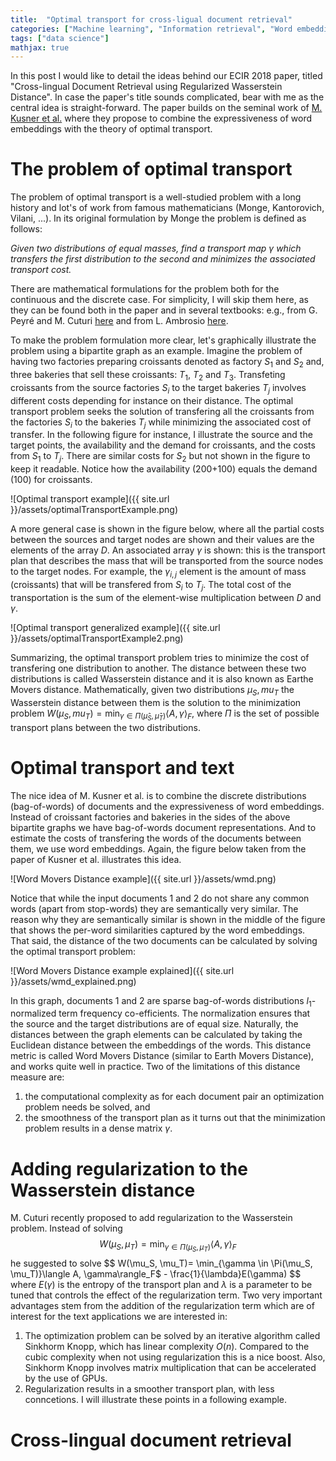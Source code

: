 ```yaml
---
title:  "Optimal transport for cross-ligual document retrieval"
categories: ["Machine learning", "Information retrieval", "Word embeddings"]
tags: ["data science"]
mathjax: true
---
```


In this post I would like to detail the ideas behind our ECIR 2018 paper, titled "Cross-lingual Document Retrieval using
Regularized Wasserstein Distance". In case the paper's title sounds complicated, bear with me as the central idea is straight-forward. The paper builds on the seminal work of [M. Kusner et al.](http://proceedings.mlr.press/v37/kusnerb15.pdf) where they propose to combine the expressiveness of word embeddings with the theory of optimal transport. 

<script type="text/x-mathjax-config">
  MathJax.Hub.Config({
    tex2jax: {
      inlineMath: [ ['$','$'], ["\\(","\\)"] ],
      displayMath: [ ['$$','$$'], ["\\[","\\]"] ],
      processEscapes: true
    }
  });
</script>


# The problem of optimal transport
The problem of optimal transport is a well-studied problem with a long history and lot's of work from famous mathematicians (Monge, Kantorovich, Vilani, ...).  In its original formulation by Monge the problem is defined as follows: 

*Given two distributions of equal masses, find a transport map $\gamma$  which transfers the first distribution to the second and minimizes the associated transport cost.* 

There are mathematical formulations for the problem both for the continuous and the discrete case. For simplicity, I will skip them here, as they can be found both in the paper and in several textbooks: e.g., from G. Peyré and M. Cuturi [here](https://optimaltransport.github.io/book/) and from L. Ambrosio [here](http://cvgmt.sns.it/media/doc/paper/1008/trasporto.pdf). 

To make the problem formulation more clear, let's graphically illustrate the problem using a bipartite graph as an example. Imagine the problem of having two factories preparing croissants denoted as factory $S_1$ and $S_2$ and, three bakeries that sell these croissants: $T_1$, $T_2$ and $T_3$. Transfeting croissants from the source factories $S_i$ to the target bakeries $T_j$ involves different costs depending for instance on their distance. The optimal transport problem seeks the solution of transfering all the croissants from the factories $S_i$ to the bakeries $T_j$ while minimizing the associated cost of transfer. In the following figure for instance, I illustrate the source and the target points, the availability  and the demand for croissants, and the costs from $S_1$ to $T_j$. There are similar costs for $S_2$ but not shown in the figure to keep it readable.  Notice how the availability (200+100) equals the demand (100) for croissants.

![Optimal transport example]({{ site.url }}/assets/optimalTransportExample.png)

A more general case is shown in the figure below, where all the partial costs between the sources and target nodes are shown and their values are the elements of the array $D$. An associated array $\gamma$ is shown: this is the transport plan that describes the mass that will be transported from the source nodes to the target nodes. For example, the $\gamma_{i,j}$ element is the amount of mass (croissants) that will be transfered from $S_i$ to $T_j$. The total cost of the transportation is the sum of the element-wise multiplication between $D$ and $\gamma$.

![Optimal transport generalized example]({{ site.url }}/assets/optimalTransportExample2.png)


Summarizing, the optimal transport problem tries to minimize the cost of transfering one distribution to another. The distance between these two distributions is called Wasserstein distance and it is also known as Earthe Movers distance. Mathematically, given two distributions $\mu_S, mu_T$ the Wasserstein distance between them is the solution to the minimization problem $W(\mu_S, mu_T)= \min_{\gamma \in \Pi(\hat{\mu}_S, \hat{\mu}_T)}\langle A, \gamma\rangle_F$, where $\Pi$ is the set of possible transport plans between the two distributions.

# Optimal transport and text
The nice idea of M. Kusner et al. is to combine the discrete distributions (bag-of-words) of documents and the expressiveness of word embeddings. Instead of croissant factories and bakeries in the sides of the above bipartite graphs we have bag-of-words document representations. And to estimate the costs of transfering the words of the documents between them, we use word embeddings. Again, the figure below taken from the paper of Kusner et al. illustrates this idea.  

![Word Movers Distance example]({{ site.url }}/assets/wmd.png)

Notice that while the input documents 1 and 2 do not share any common words (apart from stop-words) they are semantically very similar. The reason why they are semantically similar is shown in the middle of the figure that shows the per-word similarities captured by the word embeddings. That said, the distance of the two documents can be calculated by solving the optimal transport problem: 

![Word Movers Distance example explained]({{ site.url }}/assets/wmd_explained.png)
 
In this graph, documents 1 and 2 are sparse bag-of-words distributions $l_1$-normalized term frequency co-efficients. The normalization ensures that the source and the target distributions are of equal size. Naturally, the distances between the graph elements can be calculated by taking the Euclidean distance between the embeddings of the words. This distance metric is called Word Movers Distance (similar to Earth Movers Distance), and works quite well in practice. Two of the limitations of this distance measure are:
1. the computational complexity as for each document pair an optimization problem needs be solved, and 
2. the smoothness of the transport plan as it turns out that the minimization problem results in a dense matrix $\gamma$.

# Adding regularization to the Wasserstein distance
M. Cuturi recently proposed to add regularization to the Wasserstein problem. Instead of solving 
$$ W(\mu_S,\mu_T) = \min_{\gamma \in \Pi(\mu_S, \mu_T)}\langle A, \gamma\rangle_F $$ 
he suggested to solve 
$$ W(\mu_S, \mu_T)= \min_{\gamma \in \Pi(\mu_S, \mu_T)}\langle A, \gamma\rangle_F$ - \frac{1}{\lambda}E(\gamma) $$
where $E(\gamma)$ is the entropy of the transport plan and $\lambda$ is a parameter to be tuned that controls the effect of the regularization term. 
Two very important advantages stem from the addition of the regularization term which are of interest for the text applications we are interested in: 
1. The optimization problem can be solved by an iterative algorithm called Sinkhorm Knopp, which has linear complexity $O(n)$. Compared to the cubic complexity when not using regularization this is a nice boost. Also, Sinkhorm Knopp involves matrix multiplication that can be accelerated by the use of GPUs.
2. Regularization results in a smoother transport plan, with less conncetions.
I will illustrate these points in a following example. 


# Cross-lingual document retrieval 




